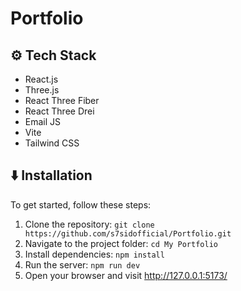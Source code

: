 # Portfolio

## <a name="tech-stack">⚙️ Tech Stack</a>

- React.js
- Three.js
- React Three Fiber
- React Three Drei
- Email JS
- Vite
- Tailwind CSS

## <a name="install">⬇️ Installation</a>

To get started, follow these steps:

1. Clone the repository: `git clone https://github.com/s7sidofficial/Portfolio.git`
2. Navigate to the project folder: `cd My Portfolio`
3. Install dependencies: `npm install`
4. Run the server: `npm run dev`
5. Open your browser and visit http://127.0.0.1:5173/


